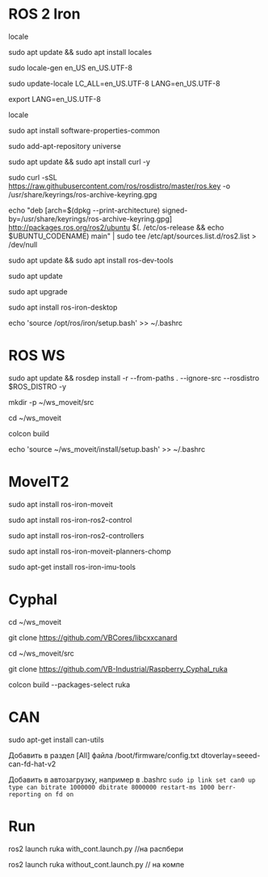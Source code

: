 # ROS 2 Iron
locale

sudo apt update && sudo apt install locales

sudo locale-gen en_US en_US.UTF-8

sudo update-locale LC_ALL=en_US.UTF-8 LANG=en_US.UTF-8

export LANG=en_US.UTF-8

locale

sudo apt install software-properties-common

sudo add-apt-repository universe

sudo apt update && sudo apt install curl -y

sudo curl -sSL https://raw.githubusercontent.com/ros/rosdistro/master/ros.key -o /usr/share/keyrings/ros-archive-keyring.gpg

echo "deb [arch=$(dpkg --print-architecture) signed-by=/usr/share/keyrings/ros-archive-keyring.gpg] http://packages.ros.org/ros2/ubuntu $(. /etc/os-release && echo $UBUNTU_CODENAME) main" | sudo tee /etc/apt/sources.list.d/ros2.list > /dev/null

sudo apt update && sudo apt install ros-dev-tools

sudo apt update

sudo apt upgrade

sudo apt install ros-iron-desktop

echo 'source  /opt/ros/iron/setup.bash' >> ~/.bashrc

# ROS WS
sudo apt update && rosdep install -r --from-paths . --ignore-src --rosdistro $ROS_DISTRO -y

mkdir -p ~/ws_moveit/src

cd ~/ws_moveit

colcon build

echo 'source ~/ws_moveit/install/setup.bash' >> ~/.bashrc


# MoveIT2
sudo apt install ros-iron-moveit

sudo apt install ros-iron-ros2-control

sudo apt install ros-iron-ros2-controllers

sudo apt install ros-iron-moveit-planners-chomp

sudo apt-get install ros-iron-imu-tools

# Cyphal
cd ~/ws_moveit

git clone https://github.com/VBCores/libcxxcanard

cd ~/ws_moveit/src

git clone https://github.com/VB-Industrial/Raspberry_Cyphal_ruka

colcon build --packages-select ruka

# CAN
sudo apt-get install can-utils

Добавить в раздел [All] файла /boot/firmware/config.txt dtoverlay=seeed-can-fd-hat-v2

Добавить в автозагрузку, например в .bashrc ``sudo ip link set can0 up type can bitrate 1000000 dbitrate 8000000 restart-ms 1000 berr-reporting on fd on``


# Run
ros2 launch ruka with_cont.launch.py  //на распбери

ros2 launch ruka without_cont.launch.py // на компе
